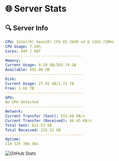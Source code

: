 # 🌐 Server Stats
## 🔍 Server Info
```yaml
CPU: Intel(R) Xeon(R) CPU E5-2699 v4 @ 1303.71MHz
CPU Usage: 7.20%
Cores: 44P | 88T
-----------------------------------
Memory:
Current Usage: 8.29 GB/503.74 GB
Available: 492.00 GB
-----------------------------------
Disk:
Current Usage: 27.01 GB/1.71 TB
Free: 1.60 TB
-----------------------------------
GPU:
No GPU detected
-----------------------------------
Network:
Current Transfer (Sent): 553.60 KB/s
Current Transfer (Received): 66.45 KB/s
Total Sent: 613.53 GB
Total Received: 135.51 GB
-----------------------------------
Uptime:
11d 12h 39m 36s
```
![GitHub Stats](https://img.shields.io/badge/Updated-2025-05-01_05:48:24-blue)